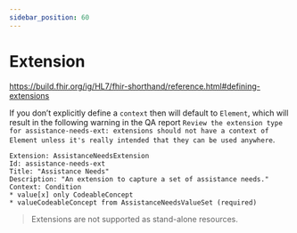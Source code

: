 ```yaml
---
sidebar_position: 60
---
```


# Extension

https://build.fhir.org/ig/HL7/fhir-shorthand/reference.html#defining-extensions

If you don’t explicitly define a `context` then will default to `Element`, which will result in the following warning in the QA report `Review the extension type for assistance-needs-ext: extensions should not have a context of Element unless it's really intended that they can be used anywhere`.

```
Extension: AssistanceNeedsExtension
Id: assistance-needs-ext
Title: "Assistance Needs"
Description: "An extension to capture a set of assistance needs."
Context: Condition
* value[x] only CodeableConcept
* valueCodeableConcept from AssistanceNeedsValueSet (required)
```

> Extensions are not supported as stand-alone resources.
